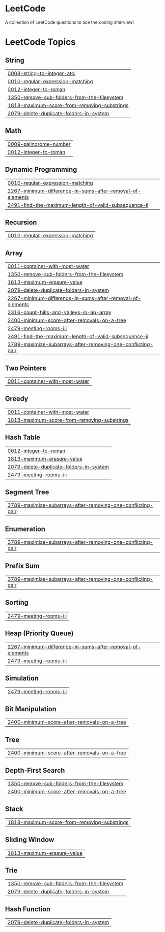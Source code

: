 # LeetCode
A collection of LeetCode questions to ace the coding interview!

<!---LeetCode Topics Start-->
# LeetCode Topics
## String
|  |
| ------- |
| [0008-string-to-integer-atoi](https://github.com/Hareesh1998/LeetCode/tree/master/0008-string-to-integer-atoi) |
| [0010-regular-expression-matching](https://github.com/Hareesh1998/LeetCode/tree/master/0010-regular-expression-matching) |
| [0012-integer-to-roman](https://github.com/Hareesh1998/LeetCode/tree/master/0012-integer-to-roman) |
| [1350-remove-sub-folders-from-the-filesystem](https://github.com/Hareesh1998/LeetCode/tree/master/1350-remove-sub-folders-from-the-filesystem) |
| [1818-maximum-score-from-removing-substrings](https://github.com/Hareesh1998/LeetCode/tree/master/1818-maximum-score-from-removing-substrings) |
| [2079-delete-duplicate-folders-in-system](https://github.com/Hareesh1998/LeetCode/tree/master/2079-delete-duplicate-folders-in-system) |
## Math
|  |
| ------- |
| [0009-palindrome-number](https://github.com/Hareesh1998/LeetCode/tree/master/0009-palindrome-number) |
| [0012-integer-to-roman](https://github.com/Hareesh1998/LeetCode/tree/master/0012-integer-to-roman) |
## Dynamic Programming
|  |
| ------- |
| [0010-regular-expression-matching](https://github.com/Hareesh1998/LeetCode/tree/master/0010-regular-expression-matching) |
| [2267-minimum-difference-in-sums-after-removal-of-elements](https://github.com/Hareesh1998/LeetCode/tree/master/2267-minimum-difference-in-sums-after-removal-of-elements) |
| [3491-find-the-maximum-length-of-valid-subsequence-ii](https://github.com/Hareesh1998/LeetCode/tree/master/3491-find-the-maximum-length-of-valid-subsequence-ii) |
## Recursion
|  |
| ------- |
| [0010-regular-expression-matching](https://github.com/Hareesh1998/LeetCode/tree/master/0010-regular-expression-matching) |
## Array
|  |
| ------- |
| [0011-container-with-most-water](https://github.com/Hareesh1998/LeetCode/tree/master/0011-container-with-most-water) |
| [1350-remove-sub-folders-from-the-filesystem](https://github.com/Hareesh1998/LeetCode/tree/master/1350-remove-sub-folders-from-the-filesystem) |
| [1813-maximum-erasure-value](https://github.com/Hareesh1998/LeetCode/tree/master/1813-maximum-erasure-value) |
| [2079-delete-duplicate-folders-in-system](https://github.com/Hareesh1998/LeetCode/tree/master/2079-delete-duplicate-folders-in-system) |
| [2267-minimum-difference-in-sums-after-removal-of-elements](https://github.com/Hareesh1998/LeetCode/tree/master/2267-minimum-difference-in-sums-after-removal-of-elements) |
| [2316-count-hills-and-valleys-in-an-array](https://github.com/Hareesh1998/LeetCode/tree/master/2316-count-hills-and-valleys-in-an-array) |
| [2400-minimum-score-after-removals-on-a-tree](https://github.com/Hareesh1998/LeetCode/tree/master/2400-minimum-score-after-removals-on-a-tree) |
| [2479-meeting-rooms-iii](https://github.com/Hareesh1998/LeetCode/tree/master/2479-meeting-rooms-iii) |
| [3491-find-the-maximum-length-of-valid-subsequence-ii](https://github.com/Hareesh1998/LeetCode/tree/master/3491-find-the-maximum-length-of-valid-subsequence-ii) |
| [3789-maximize-subarrays-after-removing-one-conflicting-pair](https://github.com/Hareesh1998/LeetCode/tree/master/3789-maximize-subarrays-after-removing-one-conflicting-pair) |
## Two Pointers
|  |
| ------- |
| [0011-container-with-most-water](https://github.com/Hareesh1998/LeetCode/tree/master/0011-container-with-most-water) |
## Greedy
|  |
| ------- |
| [0011-container-with-most-water](https://github.com/Hareesh1998/LeetCode/tree/master/0011-container-with-most-water) |
| [1818-maximum-score-from-removing-substrings](https://github.com/Hareesh1998/LeetCode/tree/master/1818-maximum-score-from-removing-substrings) |
## Hash Table
|  |
| ------- |
| [0012-integer-to-roman](https://github.com/Hareesh1998/LeetCode/tree/master/0012-integer-to-roman) |
| [1813-maximum-erasure-value](https://github.com/Hareesh1998/LeetCode/tree/master/1813-maximum-erasure-value) |
| [2079-delete-duplicate-folders-in-system](https://github.com/Hareesh1998/LeetCode/tree/master/2079-delete-duplicate-folders-in-system) |
| [2479-meeting-rooms-iii](https://github.com/Hareesh1998/LeetCode/tree/master/2479-meeting-rooms-iii) |
## Segment Tree
|  |
| ------- |
| [3789-maximize-subarrays-after-removing-one-conflicting-pair](https://github.com/Hareesh1998/LeetCode/tree/master/3789-maximize-subarrays-after-removing-one-conflicting-pair) |
## Enumeration
|  |
| ------- |
| [3789-maximize-subarrays-after-removing-one-conflicting-pair](https://github.com/Hareesh1998/LeetCode/tree/master/3789-maximize-subarrays-after-removing-one-conflicting-pair) |
## Prefix Sum
|  |
| ------- |
| [3789-maximize-subarrays-after-removing-one-conflicting-pair](https://github.com/Hareesh1998/LeetCode/tree/master/3789-maximize-subarrays-after-removing-one-conflicting-pair) |
## Sorting
|  |
| ------- |
| [2479-meeting-rooms-iii](https://github.com/Hareesh1998/LeetCode/tree/master/2479-meeting-rooms-iii) |
## Heap (Priority Queue)
|  |
| ------- |
| [2267-minimum-difference-in-sums-after-removal-of-elements](https://github.com/Hareesh1998/LeetCode/tree/master/2267-minimum-difference-in-sums-after-removal-of-elements) |
| [2479-meeting-rooms-iii](https://github.com/Hareesh1998/LeetCode/tree/master/2479-meeting-rooms-iii) |
## Simulation
|  |
| ------- |
| [2479-meeting-rooms-iii](https://github.com/Hareesh1998/LeetCode/tree/master/2479-meeting-rooms-iii) |
## Bit Manipulation
|  |
| ------- |
| [2400-minimum-score-after-removals-on-a-tree](https://github.com/Hareesh1998/LeetCode/tree/master/2400-minimum-score-after-removals-on-a-tree) |
## Tree
|  |
| ------- |
| [2400-minimum-score-after-removals-on-a-tree](https://github.com/Hareesh1998/LeetCode/tree/master/2400-minimum-score-after-removals-on-a-tree) |
## Depth-First Search
|  |
| ------- |
| [1350-remove-sub-folders-from-the-filesystem](https://github.com/Hareesh1998/LeetCode/tree/master/1350-remove-sub-folders-from-the-filesystem) |
| [2400-minimum-score-after-removals-on-a-tree](https://github.com/Hareesh1998/LeetCode/tree/master/2400-minimum-score-after-removals-on-a-tree) |
## Stack
|  |
| ------- |
| [1818-maximum-score-from-removing-substrings](https://github.com/Hareesh1998/LeetCode/tree/master/1818-maximum-score-from-removing-substrings) |
## Sliding Window
|  |
| ------- |
| [1813-maximum-erasure-value](https://github.com/Hareesh1998/LeetCode/tree/master/1813-maximum-erasure-value) |
## Trie
|  |
| ------- |
| [1350-remove-sub-folders-from-the-filesystem](https://github.com/Hareesh1998/LeetCode/tree/master/1350-remove-sub-folders-from-the-filesystem) |
| [2079-delete-duplicate-folders-in-system](https://github.com/Hareesh1998/LeetCode/tree/master/2079-delete-duplicate-folders-in-system) |
## Hash Function
|  |
| ------- |
| [2079-delete-duplicate-folders-in-system](https://github.com/Hareesh1998/LeetCode/tree/master/2079-delete-duplicate-folders-in-system) |
<!---LeetCode Topics End-->